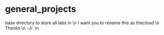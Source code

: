 # general_projects
base directory to store all labs in \n
I want you to rename this as thecloud \n
Thanks \n
-Jr. \n
